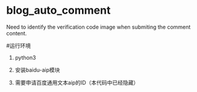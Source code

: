 # blog_auto_comment
Need to identify the verification code image when submiting the comment content.

#运行环境
1. python3

2. 安装baidu-aip模块

3. 需要申请百度通用文本aip的ID（本代码中已经隐藏）
